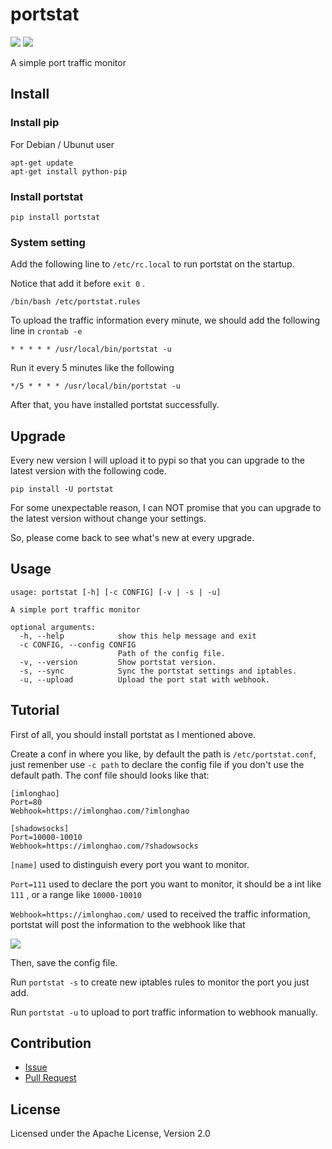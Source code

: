 # portstat 

![](https://travis-ci.org/imlonghao/portstat.svg) ![](https://landscape.io/github/imlonghao/portstat/master/landscape.svg?style=flat)

A simple port traffic monitor

## Install

### Install pip

For Debian / Ubunut user

```
apt-get update
apt-get install python-pip
```

### Install portstat

```
pip install portstat
```

### System setting

Add the following line to `/etc/rc.local` to run portstat on the startup.

Notice that add it before `exit 0` .

```
/bin/bash /etc/portstat.rules
```

To upload the traffic information every minute, we should add the following line in `crontab -e`

```
* * * * * /usr/local/bin/portstat -u
```

Run it every 5 minutes like the following

```
*/5 * * * * /usr/local/bin/portstat -u
```

After that, you have installed portstat successfully.

## Upgrade

Every new version I will upload it to pypi so that you can upgrade to the latest version with the following code.

```
pip install -U portstat
```

For some unexpectable reason, I can NOT promise that you can upgrade to the latest version without change your settings.

So, please come back to see what's new at every upgrade.

## Usage

```
usage: portstat [-h] [-c CONFIG] [-v | -s | -u]

A simple port traffic monitor

optional arguments:
  -h, --help            show this help message and exit
  -c CONFIG, --config CONFIG
                        Path of the config file.
  -v, --version         Show portstat version.
  -s, --sync            Sync the portstat settings and iptables.
  -u, --upload          Upload the port stat with webhook.
```

## Tutorial

First of all, you should install portstat as I mentioned above.

Create a conf in where you like, by default the path is `/etc/portstat.conf`, just remenber use `-c path` to declare the config file if you don't use the default path.
The conf file should looks like that:

```
[imlonghao]
Port=80
Webhook=https://imlonghao.com/?imlonghao

[shadowsocks]
Port=10000-10010
Webhook=https://imlonghao.com/?shadowsocks
```

`[name]` used to distinguish every port you want to monitor.
 
`Port=111` used to declare the port you want to monitor, it should be a int like `111` , or a range like `10000-10010`

`Webhook=https://imlonghao.com/` used to received the traffic information, portstat will post the information to the webhook like that

![](https://cloud.githubusercontent.com/assets/4951333/8232820/24432094-1605-11e5-9534-5fc9362d1626.png)

Then, save the config file.

Run `portstat -s` to create new iptables rules to monitor the port you just add.

Run `portstat -u` to upload to port traffic information to webhook manually.

## Contribution

- [Issue](https://github.com/imlonghao/portstat/issues)
- [Pull Request](https://github.com/imlonghao/portstat/pulls)

## License

Licensed under the Apache License, Version 2.0